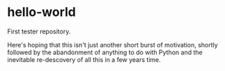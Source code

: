 # hello-world
First tester repository.

Here's hoping that this isn't just another short burst of motivation, shortly followed by the abandonment of anything to do with Python and the inevitable re-descovery of all this in a few years time.
